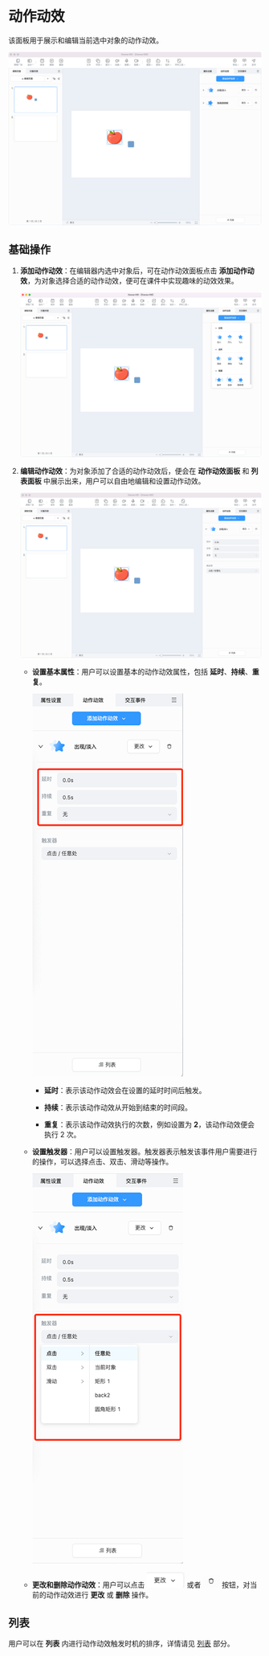 # 动作动效

该面板用于展示和编辑当前选中对象的动作动效。

![动作动效](img/effect.png)

## 基础操作

1. **添加动作动效**：在编辑器内选中对象后，可在动作动效面板点击 **添加动作动效**，为对象选择合适的动作动效，便可在课件中实现趣味的动效效果。

    ![添加动作动效](img/addeffect.png)

2. **编辑动作动效**：为对象添加了合适的动作动效后，便会在 **动作动效面板** 和 **列表面板** 中展示出来，用户可以自由地编辑和设置动作动效。

    ![编辑动作动效](img/editeffect.png)

    - **设置基本属性**：用户可以设置基本的动作动效属性，包括 **延时**、**持续**、**重复**。

        ![基本属性](img/basicattribute.png)

        - **延时**：表示该动作动效会在设置的延时时间后触发。

        - **持续**：表示该动作动效从开始到结束的时间段。

        - **重复**：表示该动作动效执行的次数，例如设置为 **2**，该动作动效便会执行 2 次。

    - **设置触发器**：用户可以设置触发器。触发器表示触发该事件用户需要进行的操作，可以选择点击、双击、滑动等操作。

        ![触发器](img/trigger.png)

    - **更改和删除动作动效**：用户可以点击 ![更改](img/changeeffect.png) 或者 ![删除](img/deleteeffect.png) 按钮，对当前的动作动效进行 **更改** 或 **删除** 操作。

## 列表

用户可以在 **列表** 内进行动作动效触发时机的排序，详情请见 [列表](list/index.md) 部分。
